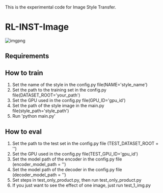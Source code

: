 This is the experimental code for Image Style Transfer.

# RL-INST-Image

![imgpng](file://C:\Users\Chengming\Desktop\RL-I2IT\RL-INST\figures\img.png?msec=1717224567276)

## Requirements

## How to train

1. Set the name of the style in the config.py file(NAME='style_name')
2. Set the path to the training set in the config.py file(DATASET_ROOT='your_path')
3. Set the GPU used in the config.py file(GPU_ID='gpu_id')
4. Set the path of the style image in the main.py file(style_path='style_path')
5. Run 'python main.py'

## How to eval

1. Set the path to the test set in the config.py file (TEST_DATASET_ROOT = '')
2. Set the GPU used in the config.py file(TEST_GPU_ID='gpu_id')
3. Set the model path of the encoder in the config.py file (encoder_model_path = '')
4. Set the model path of the decoder in the config.py file (decoder_model_path = '')
5. Set steps in test_only_product.py, then run test_only_product.py
6. If you just want to see the effect of one image, just run test_1_img.py


